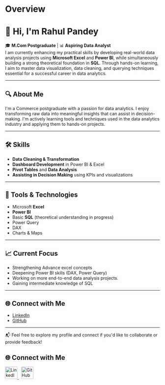 # Overview
# 👋 Hi, I'm Rahul Pandey

🎓 **M.Com Postgraduate** | 📊 **Aspiring Data Analyst**  
I am currently enhancing my practical skills by developing real-world data analysis projects using **Microsoft Excel** and **Power BI**, while simultaneously building a strong theoretical foundation in **SQL**. Through hands-on learning, I aim to master data visualization, data cleaning, and querying techniques essential for a successful career in data analytics.

---

## 🔍 About Me

I'm a Commerce postgraduate with a passion for data analytics. I enjoy transforming raw data into meaningful insights that can assist in decision-making. I'm actively learning tools and techniques used in the data analytics industry and applying them to hands-on projects.

---

## 🛠️ Skills

- **Data Cleaning & Transformation**
- **Dashboard Development** in Power BI & Excel
- **Pivot Tables** and **Data Analysis**
- **Assisting in Decision Making** using KPIs and visualizations

---

## 🧠 Tools & Technologies

- Microsoft **Excel**
- **Power BI**
- Basic **SQL** (theoretical understanding in progress)
- Power Query
- DAX
- Charts & Maps

---

## 📈 Current Focus

- Strengthening Advance excel concepts
- Deepening Power BI skills (DAX, Power Query)
- Working on more end-to-end data analysis projects.
- Gaining intermediate knowledge of SQL

---

## 🌐 Connect with Me

- [LinkedIn](https://www.linkedin.com/in/rahul-pandey-42110b122/)
- [GitHub](https://github.com/RAHULPANDEY-6)

---

📬 Feel free to explore my profile and connect if you'd like to collaborate or provide feedback!




## 🌐 Connect with Me

<p>
  <a href="https://www.linkedin.com/in/rahul-pandey-42110b122/">
    <img src="https://cdn.jsdelivr.net/gh/devicons/devicon/icons/linkedin/linkedin-original.svg" alt="LinkedIn" width="40" height="40"/>
  </a>
  &nbsp;
  <a href="https://github.com/RAHULPANDEY-6">
    <img src="https://cdn.jsdelivr.net/gh/devicons/devicon/icons/github/github-original.svg" alt="GitHub" width="40" height="40"/>
  </a>
</p>

